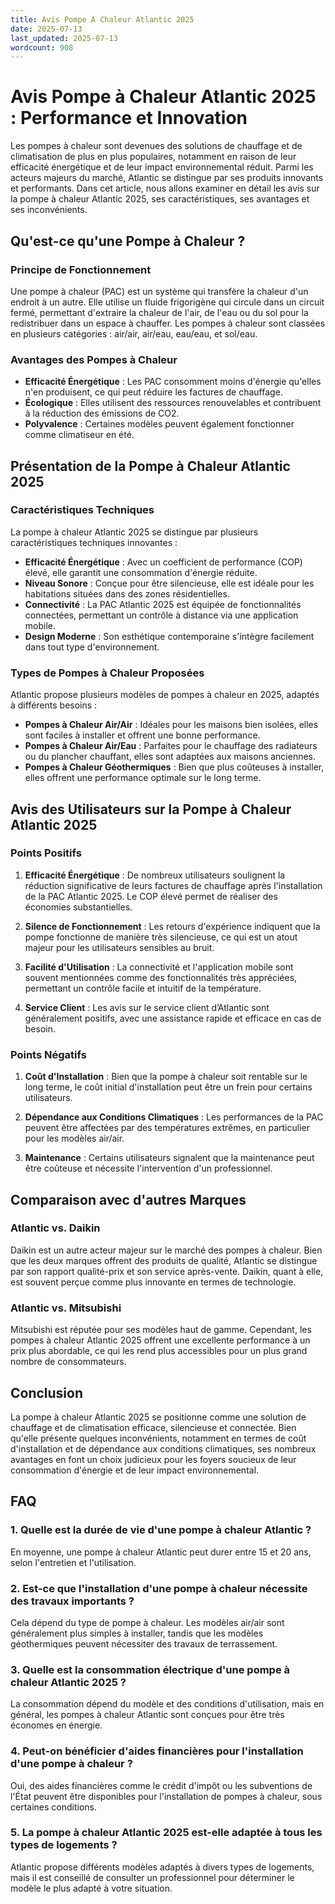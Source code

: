 ```yaml
---
title: Avis Pompe A Chaleur Atlantic 2025
date: 2025-07-13
last_updated: 2025-07-13
wordcount: 908
---
```


# Avis Pompe à Chaleur Atlantic 2025 : Performance et Innovation

Les pompes à chaleur sont devenues des solutions de chauffage et de climatisation de plus en plus populaires, notamment en raison de leur efficacité énergétique et de leur impact environnemental réduit. Parmi les acteurs majeurs du marché, Atlantic se distingue par ses produits innovants et performants. Dans cet article, nous allons examiner en détail les avis sur la pompe à chaleur Atlantic 2025, ses caractéristiques, ses avantages et ses inconvénients.

## Qu'est-ce qu'une Pompe à Chaleur ?

### Principe de Fonctionnement

Une pompe à chaleur (PAC) est un système qui transfère la chaleur d'un endroit à un autre. Elle utilise un fluide frigorigène qui circule dans un circuit fermé, permettant d'extraire la chaleur de l'air, de l'eau ou du sol pour la redistribuer dans un espace à chauffer. Les pompes à chaleur sont classées en plusieurs catégories : air/air, air/eau, eau/eau, et sol/eau.

### Avantages des Pompes à Chaleur

- **Efficacité Énergétique** : Les PAC consomment moins d'énergie qu'elles n'en produisent, ce qui peut réduire les factures de chauffage.
- **Écologique** : Elles utilisent des ressources renouvelables et contribuent à la réduction des émissions de CO2.
- **Polyvalence** : Certaines modèles peuvent également fonctionner comme climatiseur en été.

## Présentation de la Pompe à Chaleur Atlantic 2025

### Caractéristiques Techniques

La pompe à chaleur Atlantic 2025 se distingue par plusieurs caractéristiques techniques innovantes :

- **Efficacité Énergétique** : Avec un coefficient de performance (COP) élevé, elle garantit une consommation d'énergie réduite.
- **Niveau Sonore** : Conçue pour être silencieuse, elle est idéale pour les habitations situées dans des zones résidentielles.
- **Connectivité** : La PAC Atlantic 2025 est équipée de fonctionnalités connectées, permettant un contrôle à distance via une application mobile.
- **Design Moderne** : Son esthétique contemporaine s'intègre facilement dans tout type d'environnement.

### Types de Pompes à Chaleur Proposées

Atlantic propose plusieurs modèles de pompes à chaleur en 2025, adaptés à différents besoins :

- **Pompes à Chaleur Air/Air** : Idéales pour les maisons bien isolées, elles sont faciles à installer et offrent une bonne performance.
- **Pompes à Chaleur Air/Eau** : Parfaites pour le chauffage des radiateurs ou du plancher chauffant, elles sont adaptées aux maisons anciennes.
- **Pompes à Chaleur Géothermiques** : Bien que plus coûteuses à installer, elles offrent une performance optimale sur le long terme.

## Avis des Utilisateurs sur la Pompe à Chaleur Atlantic 2025

### Points Positifs

1. **Efficacité Énergétique** : De nombreux utilisateurs soulignent la réduction significative de leurs factures de chauffage après l'installation de la PAC Atlantic 2025. Le COP élevé permet de réaliser des économies substantielles.

2. **Silence de Fonctionnement** : Les retours d'expérience indiquent que la pompe fonctionne de manière très silencieuse, ce qui est un atout majeur pour les utilisateurs sensibles au bruit.

3. **Facilité d'Utilisation** : La connectivité et l'application mobile sont souvent mentionnées comme des fonctionnalités très appréciées, permettant un contrôle facile et intuitif de la température.

4. **Service Client** : Les avis sur le service client d’Atlantic sont généralement positifs, avec une assistance rapide et efficace en cas de besoin.

### Points Négatifs

1. **Coût d'Installation** : Bien que la pompe à chaleur soit rentable sur le long terme, le coût initial d'installation peut être un frein pour certains utilisateurs.

2. **Dépendance aux Conditions Climatiques** : Les performances de la PAC peuvent être affectées par des températures extrêmes, en particulier pour les modèles air/air.

3. **Maintenance** : Certains utilisateurs signalent que la maintenance peut être coûteuse et nécessite l'intervention d'un professionnel.

## Comparaison avec d'autres Marques

### Atlantic vs. Daikin

Daikin est un autre acteur majeur sur le marché des pompes à chaleur. Bien que les deux marques offrent des produits de qualité, Atlantic se distingue par son rapport qualité-prix et son service après-vente. Daikin, quant à elle, est souvent perçue comme plus innovante en termes de technologie.

### Atlantic vs. Mitsubishi

Mitsubishi est réputée pour ses modèles haut de gamme. Cependant, les pompes à chaleur Atlantic 2025 offrent une excellente performance à un prix plus abordable, ce qui les rend plus accessibles pour un plus grand nombre de consommateurs.

## Conclusion

La pompe à chaleur Atlantic 2025 se positionne comme une solution de chauffage et de climatisation efficace, silencieuse et connectée. Bien qu'elle présente quelques inconvénients, notamment en termes de coût d'installation et de dépendance aux conditions climatiques, ses nombreux avantages en font un choix judicieux pour les foyers soucieux de leur consommation d'énergie et de leur impact environnemental.

## FAQ

### 1. Quelle est la durée de vie d'une pompe à chaleur Atlantic ?

En moyenne, une pompe à chaleur Atlantic peut durer entre 15 et 20 ans, selon l'entretien et l'utilisation.

### 2. Est-ce que l'installation d'une pompe à chaleur nécessite des travaux importants ?

Cela dépend du type de pompe à chaleur. Les modèles air/air sont généralement plus simples à installer, tandis que les modèles géothermiques peuvent nécessiter des travaux de terrassement.

### 3. Quelle est la consommation électrique d'une pompe à chaleur Atlantic 2025 ?

La consommation dépend du modèle et des conditions d'utilisation, mais en général, les pompes à chaleur Atlantic sont conçues pour être très économes en énergie.

### 4. Peut-on bénéficier d'aides financières pour l'installation d'une pompe à chaleur ?

Oui, des aides financières comme le crédit d'impôt ou les subventions de l'État peuvent être disponibles pour l'installation de pompes à chaleur, sous certaines conditions.

### 5. La pompe à chaleur Atlantic 2025 est-elle adaptée à tous les types de logements ?

Atlantic propose différents modèles adaptés à divers types de logements, mais il est conseillé de consulter un professionnel pour déterminer le modèle le plus adapté à votre situation.